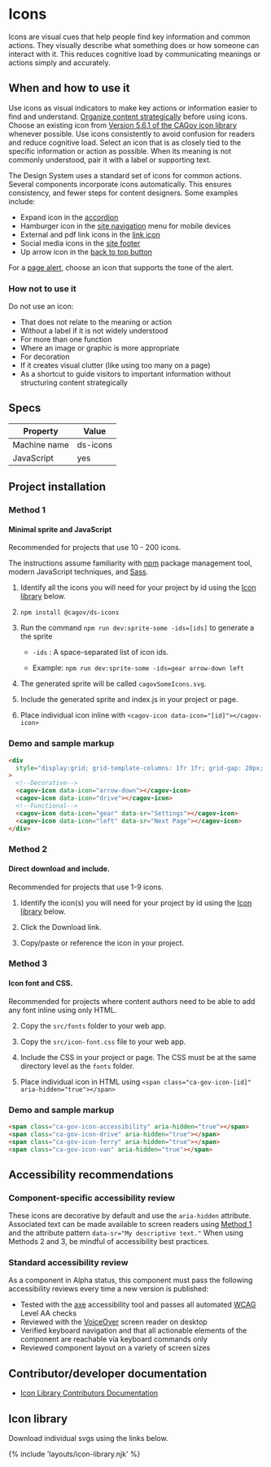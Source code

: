 # Icons
Icons are visual cues that help people find key information and common actions. They visually describe what something does or how someone can interact with it. This reduces cognitive load by communicating meanings or actions simply and accurately. 
## When and how to use it
Use icons as visual indicators to make key actions or information easier to find and understand. [Organize content strategically](https://designsystem.webstandards.ca.gov/style/content/organize-content-strategically/) before using icons. Choose an existing icon from [Version 5.6.1 of the CAGov icon library](https://california.azureedge.net/cdt/statetemplate/5.6.1/fonts/CaGov.svg) whenever possible. Use icons consistently to avoid confusion for readers and reduce cognitive load. Select an icon that is as closely tied to the specific information or action as possible. When its meaning is not commonly understood, pair it with a label or supporting text.

The Design System uses a standard set of icons for common actions. Several components incorporate icons automatically. This ensures consistency, and fewer steps for content designers. Some examples include:
- Expand icon in the [accordion](https://designsystem.webstandards.ca.gov/components/accordion/readme/) 
- Hamburger icon in the [site navigation](https://designsystem.webstandards.ca.gov/components/site-navigation/readme/) menu for mobile devices
- External and pdf link icons in the [link icon](https://designsystem.webstandards.ca.gov/components/link-icon/readme/) 
- Social media icons in the [site footer](https://designsystem.webstandards.ca.gov/components/site-footer/readme/)
- Up arrow icon in the [back to top button](https://designsystem.webstandards.ca.gov/components/back-to-top/readme/)

For a [page alert](https://designsystem.webstandards.ca.gov/components/page-alert/readme/), choose an icon that supports the tone of the alert.
### How not to use it
Do not use an icon:
- That does not relate to the meaning or action
- Without a label if it is not widely understood 
- For more than one function
- Where an image or graphic is more appropriate
- For decoration
- If it creates visual clutter (like using too many on a page)
- As a shortcut to guide visitors to important information without structuring content strategically

## Specs

| Property     | Value    |
| ------------ | -------- |
| Machine name | ds-icons |
| JavaScript   | yes      |

## Project installation

### Method 1

#### Minimal sprite and JavaScript

Recommended for projects that use 10 - 200 icons.

The instructions assume familiarity with [npm](https://npmjs.com) package management tool, modern JavaScript techniques, and [Sass](https://sass-lang.com/).

1. Identify all the icons you will need for your project by id using the <a href="#icon-library">Icon library</a> below.

2. `npm install @cagov/ds-icons`

3. Run the command `npm run dev:sprite-some -ids=[ids]` to generate a the sprite

   - `-ids` : A space-separated list of icon ids.

   - Example: `npm run dev:sprite-some -ids=gear arrow-down left`

4. The generated sprite will be called `cagovSomeIcons.svg`.

5. Include the generated sprite and index.js in your project or page.

6. Place individual icon inline with `<cagov-icon data-icon="[id]"></cagov-icon>`

### Demo and sample markup

<html-preview>

```html preview
<div
  style="display:grid; grid-template-columns: 1fr 1fr; grid-gap: 20px; text-align: center;"
>
  <!--Decorative-->
  <cagov-icon data-icon="arrow-down"></cagov-icon>
  <cagov-icon data-icon="drive"></cagov-icon>
  <!--Functional-->
  <cagov-icon data-icon="gear" data-sr="Settings"></cagov-icon>
  <cagov-icon data-icon="left" data-sr="Next Page"></cagov-icon>
</div>
```

</html-preview>

### Method 2

#### Direct download and include.

Recommended for projects that use 1-9 icons.

1. Identify the icon(s) you will need for your project by id using the <a href="#icon-library">Icon library</a> below.

2. Click the Download link.

3. Copy/paste or reference the icon in your project.

### Method 3

#### Icon font and CSS.

Recommended for projects where content authors need to be able to add any font inline using only HTML.

2. Copy the `src/fonts` folder to your web app.

3. Copy the `src/icon-font.css` file to your web app.

4. Include the CSS in your project or page. The CSS must be at the same directory level as the `fonts` folder.

5. Place individual icon in HTML using `<span class="ca-gov-icon-[id]" aria-hidden="true"></span>`

### Demo and sample markup

<html-preview>

```html preview
<span class="ca-gov-icon-accessibility" aria-hidden="true"></span>
<span class="ca-gov-icon-drive" aria-hidden="true"></span>
<span class="ca-gov-icon-ferry" aria-hidden="true"></span>
<span class="ca-gov-icon-van" aria-hidden="true"></span>
```

</html-preview>

<!-- If the title is simply `Accessibility`, the display of the accessibility icon breaks. -->

## Accessibility recommendations

### Component-specific accessibility review

These icons are decorative by default and use the `aria-hidden` attribute. Associated text can be made available to screen readers using [Method 1](#method-1) and the attribute pattern `data-sr="My descriptive text."` When using Methods 2 and 3, be mindful of accessibility best practices.

### Standard accessibility review

As a component in Alpha status, this component must pass the following accessibility reviews every time a new version is published:

- Tested with the [axe](https://www.deque.com/axe/) accessibility tool and passes all automated [WCAG](https://www.w3.org/TR/WCAG21/) Level AA checks
- Reviewed with the [VoiceOver](https://www.apple.com/voiceover/info/guide/_1121.html) screen reader on desktop
- Verified keyboard navigation and that all actionable elements of the component are reachable via keyboard commands only
- Reviewed component layout on a variety of screen sizes

## Contributor/developer documentation

- [Icon Library Contributors Documentation](https://github.com/cagov/design-system/blob/main/components/icons/CONTRIBUTORS.md)

## Icon library

Download individual svgs using the links below.

{% include 'layouts/icon-library.njk' %}
